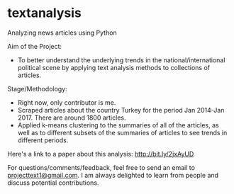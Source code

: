 # textanalysis
Analyzing news articles using Python

Aim of the Project: 
- To better understand the underlying trends in the national/international political scene by applying text analysis methods to collections of articles. 

Stage/Methodology: 
- Right now, only contributor is me. 
- Scraped articles about the country Turkey for the period Jan 2014-Jan 2017. There are around 1800 articles.
- Applied k-means clustering to the summaries of all of the articles, as well as to different subsets of the summaries of articles to see trends in different periods.

Here's a link to a paper about this analysis: http://bit.ly/2jxAyUD

For questions/comments/feedback, feel free to send an email to projecttext1@gmail.com. I am always delighted to learn from people and discuss potential contributions. 
